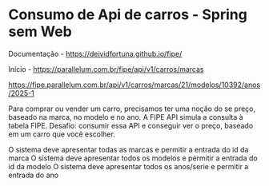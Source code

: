 # Consumo de Api de carros - Spring sem Web # 
Documentação - https://deividfortuna.github.io/fipe/

Início - https://parallelum.com.br/fipe/api/v1/carros/marcas

https://fipe.parallelum.com.br/api/v1/carros/marcas/21/modelos/10392/anos/2025-1

Para comprar ou vender um carro, precisamos ter uma noção do se preço, baseado na marca, no modelo e no ano. A FIPE API simula a consulta à tabela FIPE.
Desafio: consumir essa API e conseguir ver o preço, baseado em um carro que você escolher.

O sistema deve apresentar todas as marcas e permitir a entrada do id da marca
O sistema deve apresentar todos os modelos e permitir a entrada do id da modelo
O sistema deve apresentar todos os anos/serie e permitir a entrada do ano
